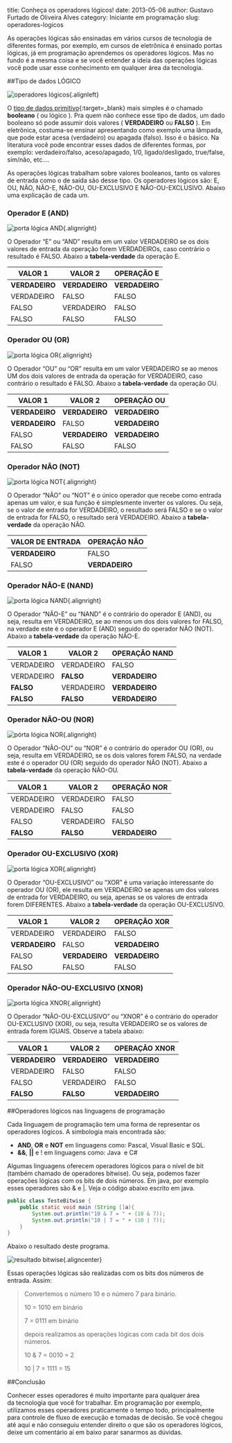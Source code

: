 title: Conheça os operadores lógicos!
date: 2013-05-06
author: Gustavo Furtado de Oliveira Alves
category: Iniciante em programação
slug: operadores-logicos

As operações lógicas são ensinadas em vários cursos de tecnologia de
diferentes formas, por exemplo, em cursos de eletrônica é ensinado
portas lógicas, já em programação aprendemos os operadores lógicos. Mas
no fundo é a mesma coisa e se você entender a ideia das operações
lógicas você pode usar esse conhecimento em qualquer área da tecnologia.

##Tipo de dados LÓGICO

![operadores lógicos](/images/operadores-logicos/operadores-lógicos.jpg){.alignleft}

O [tipo de dados
primitivo](http://www.dicasdeprogramacao.com.br/tipos-de-dados-primitivos/ "O que são tipos de dados primitivos?"){:target=\_blank}
mais simples é o chamado **booleano** ( ou lógico ). Pra quem não
conhece esse tipo de dados, um dado booleano só pode assumir dois
valores ( **VERDADEIRO** ou **FALSO** ). Em eletrônica, costuma-se
ensinar apresentando como exemplo uma lâmpada, que pode estar acesa
(verdadeiro) ou apagada (falso). Isso é o básico. Na literatura você
pode encontrar esses dados de diferentes formas, por exemplo:
verdadeiro/falso, aceso/apagado, 1/0, ligado/desligado, true/false,
sim/não, etc….

As operações lógicas trabalham sobre valores booleanos, tanto os valores
de entrada como o de saída são desse tipo. Os operadores lógicos são: E,
OU, NÃO, NÃO-E, NÃO-OU, OU-EXCLUSIVO E NÃO-OU-EXCLUSIVO. Abaixo uma
explicação de cada um.

### Operador E (AND)

![porta lógica
AND](/images/operadores-logicos/portas-lógicas-AND.jpg "porta lógica AND"){.alignright}

O Operador “E” ou “AND” resulta em um valor VERDADEIRO se os dois
valores de entrada da operação forem VERDADEIROs, caso contrário o
resultado é FALSO. Abaixo a **tabela-verdade** da operação E.

  **VALOR 1**      |  **VALOR 2**     | **OPERAÇÃO E**
  ---------------- | ---------------- | ----------------
  **VERDADEIRO**   | **VERDADEIRO**   | **VERDADEIRO**
  VERDADEIRO       | FALSO            | FALSO
  FALSO            | VERDADEIRO       | FALSO
  FALSO            | FALSO            | FALSO

### Operador OU (OR)

![porta lógica
OR](/images/operadores-logicos/portas-lógicas-OR.jpg "porta lógica OR"){.alignright}

O Operador “OU” ou “OR” resulta em um valor VERDADEIRO se ao menos UM
dos dois valores de entrada da operação for VERDADEIRO, caso contrário o
resultado é FALSO. Abaixo a **tabela-verdade** da operação OU.

  **VALOR 1**      | **VALOR 2**      | **OPERAÇÃO OU**
  ---------------- | ---------------- | -----------------
  **VERDADEIRO**   | **VERDADEIRO**   | **VERDADEIRO**
  **VERDADEIRO**   | FALSO            | **VERDADEIRO**
  FALSO            | **VERDADEIRO**   | **VERDADEIRO**
  FALSO            | FALSO            | FALSO

### Operador NÃO (NOT)

![porta lógica
NOT](/images/operadores-logicos/portas-lógicas-NOT.jpg "porta lógica NOT"){.alignright}

O Operador “NÃO” ou “NOT” é o único operador que recebe como entrada
apenas um valor, e sua função é simplesmente inverter os valores. Ou
seja, se o valor de entrada for VERDADEIRO, o resultado será FALSO e se
o valor de entrada for FALSO, o resultado será VERDADEIRO. Abaixo a
**tabela-verdade** da operação NÃO.

  **VALOR DE ENTRADA** | **OPERAÇÃO NÃO**
  -------------------- | ----------------
  **VERDADEIRO**       | FALSO
  FALSO                | **VERDADEIRO**

### Operador NÃO-E (NAND)

![porta lógica
NAND](/images/operadores-logicos/portas-lógicas-NAND.jpg "porta lógica NAND"){.alignright}

O Operador “NÃO-E” ou “NAND” é o contrário do operador E (AND), ou seja,
resulta em VERDADEIRO, se ao menos um dos dois valores for FALSO, na
verdade este é o operador E (AND) seguido do operador NÃO (NOT). Abaixo
a **tabela-verdade** da operação NÃO-E.

  **VALOR 1** | **VALOR 2** | **OPERAÇÃO NAND**
  ----------- | ----------- | -----------------
  VERDADEIRO  | VERDADEIRO  | FALSO
  VERDADEIRO  | **FALSO**   | **VERDADEIRO**
  **FALSO**   | VERDADEIRO  | **VERDADEIRO**
  **FALSO**   | **FALSO**   | **VERDADEIRO**

### Operador NÃO-OU (NOR)

![pórta lógica
NOR](/images/operadores-logicos/pórtas-lógicas-NOR.jpg "pórta lógica NOR"){.alignright}

O Operador “NÃO-OU” ou “NOR” é o contrário do operador OU (OR), ou seja,
resulta em VERDADEIRO, se os dois valores forem FALSO, na verdade este é
o operador OU (OR) seguido do operador NÃO (NOT). Abaixo a
**tabela-verdade** da operação NÃO-OU.

  **VALOR 1** | **VALOR 2** | **OPERAÇÃO NOR**
  ----------- | ----------- | ----------------
  VERDADEIRO  | VERDADEIRO  | FALSO
  VERDADEIRO  | FALSO       | FALSO
  FALSO       | VERDADEIRO  | FALSO
  **FALSO**   | **FALSO**   | **VERDADEIRO**

### Operador OU-EXCLUSIVO (XOR)

![porta lógica
XOR](/images/operadores-logicos/portas-lógicas-XOR.jpg "porta lógica XOR"){.alignright}

O Operador “OU-EXCLUSIVO” ou “XOR” é uma variação interessante do
operador OU (OR), ele resulta em VERDADEIRO se apenas um dos valores de
entrada for VERDADEIRO, ou seja, apenas se os valores de entrada forem
DIFERENTES. Abaixo a **tabela-verdade** da operação OU-EXCLUSIVO.

  **VALOR 1**    | **VALOR 2**    | **OPERAÇÃO XOR**
  -------------- | -------------- | ------------------
  VERDADEIRO     | VERDADEIRO     | FALSO
  **VERDADEIRO** | FALSO          | **VERDADEIRO**
  FALSO          | **VERDADEIRO** | **VERDADEIRO**
  FALSO          | FALSO          | FALSO

### Operador NÃO-OU-EXCLUSIVO (XNOR)

![porta lógica
XNOR](/images/operadores-logicos/portas-lógicas-XNOR.jpg "porta lógica XNOR"){.alignright}

O Operador “NÃO-OU-EXCLUSIVO” ou “XNOR” é o contrário do operador
OU-EXCLUSIVO (XOR), ou seja, resulta VERDADEIRO se os valores de entrada
forem IGUAIS. Observe a tabela abaixo:

  **VALOR 1**    | **VALOR 2**    | **OPERAÇÃO XNOR**
  -------------- | -------------- | -------------------
  **VERDADEIRO** | **VERDADEIRO** | **VERDADEIRO**
  VERDADEIRO     | FALSO          | FALSO
  FALSO          | VERDADEIRO     | FALSO
  **FALSO**      | **FALSO**      | **VERDADEIRO**

##Operadores lógicos nas linguagens de programação

Cada linguagem de programação tem uma forma de representar os operadores
lógicos. A simbologia mais encontrada são:

-   **AND**, **OR** e **NOT** em linguagens como: Pascal, Visual Basic
    e SQL.
-   **&&**, **||** e ! em linguagens como: Java  e C\#

Algumas linguagens oferecem operadores lógicos para o nível de bit
(também chamado de operadores bitwise). Ou seja, podemos fazer operações
lógicas com os bits de dois números. Em java, por exemplo esses
operadores são & e |. Veja o código abaixo escrito em java.

```java
public class TesteBitwise {
    public static void main (String []a){
        System.out.println("10 & 7 = " + (10 & 7));
        System.out.println("10 | 7 = " + (10 | 7));
    }
}
```

Abaixo o resultado deste programa.

![resultado
bitwise](/images/operadores-logicos/resultado-bitwise.png){.aligncenter}

Essas operações lógicas são realizadas com os bits dos números de
entrada. Assim:

> Convertemos o número 10 e o número 7 para binário.
>
> 10 = 1010 em binário
>
> 7 = 0111 em binário
>
> depois realizamos as operações lógicas com cada bit dos dois números.
>
> 10 & 7 = 0010 = 2
>
> 10 | 7 = 1111 = 15

##Conclusão

Conhecer esses operadores é muito importante para qualquer área
da tecnologia que você for trabalhar. Em
programação por exemplo, utilizamos esses operadores praticamente o
tempo todo, principalmente para controle de fluxo de execução e tomadas
de decisão. Se você chegou até aqui e não conseguiu entender direito o
que são os operadores lógicos, deixe um comentário aí em baixo parar
sanarmos as dúvidas.
